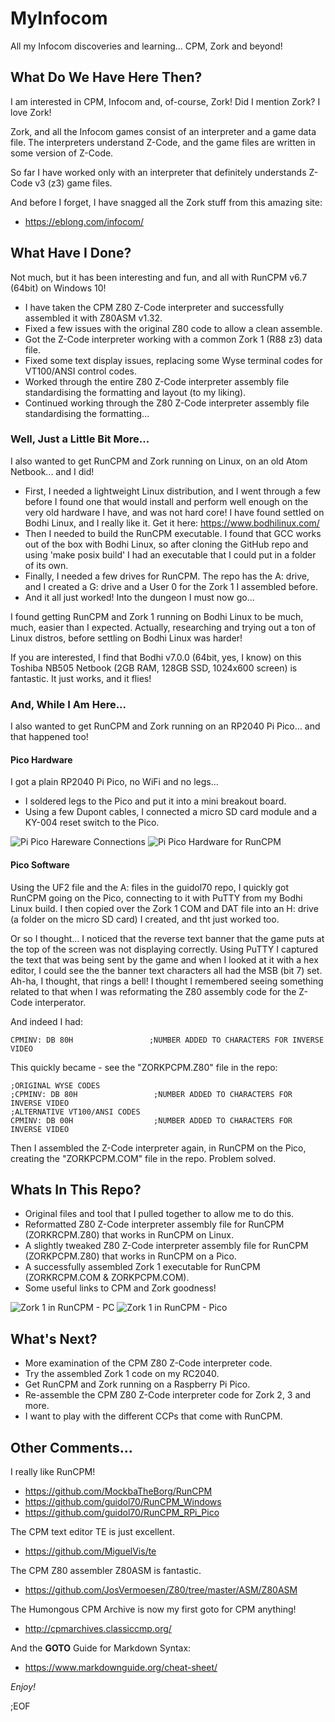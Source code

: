 # MyInfocom
All my Infocom discoveries and learning... CPM, Zork and beyond!


## What Do We Have Here Then?
I am interested in CPM, Infocom and, of-course, Zork! Did I mention Zork? I love Zork!

Zork, and all the Infocom games consist of an interpreter and a game data file. The interpreters understand Z-Code, and the game files are written in some version of Z-Code.

So far I have worked only with an interpreter that definitely understands Z-Code v3 (z3) game files.

And before I forget, I have snagged all the Zork stuff from this amazing site:
* https://eblong.com/infocom/


## What Have I Done?
Not much, but it has been interesting and fun, and all with RunCPM v6.7 (64bit) on Windows 10!

* I have taken the CPM Z80 Z-Code interpreter and successfully assembled it with Z80ASM v1.32.
* Fixed a few issues with the original Z80 code to allow a clean assemble.
* Got the Z-Code interpreter working with a common Zork 1 (R88 z3) data file.
* Fixed some text display issues, replacing some Wyse terminal codes for VT100/ANSI control codes.
* Worked through the entire Z80 Z-Code interpreter assembly file standardising the formatting and layout (to my liking).
* Continued working through the Z80 Z-Code interpreter assembly file standardising the formatting...

### Well, Just a Little Bit More...
I also wanted to get RunCPM and Zork running on Linux, on an old Atom Netbook... and I did!

* First, I needed a lightweight Linux distribution, and I went through a few before I found one that would install and perform well enough on the very old hardware I have, and was not hard core! I have found settled on Bodhi Linux, and I really like it. Get it here: https://www.bodhilinux.com/
* Then I needed to build the RunCPM executable. I found that GCC works out of the box with Bodhi Linux, so after cloning the GitHub repo and using 'make posix build' I had an executable that I could put in a folder of its own.
* Finally, I needed a few drives for RunCPM. The repo has the A: drive, and I created a G: drive and a User 0 for the Zork 1 I assembled before.
* And it all just worked! Into the dungeon I must now go...

I found getting RunCPM and Zork 1 running on Bodhi Linux to be much, much, easier than I expected. Actually, researching and trying out a ton of Linux distros, before settling on Bodhi Linux was harder!

If you are interested, I find that Bodhi v7.0.0 (64bit, yes, I know) on this Toshiba NB505 Netbook (2GB RAM, 128GB SSD, 1024x600 screen) is fantastic. It just works, and it flies! 

### And, While I Am Here...
I also wanted to get RunCPM and Zork running on an RP2040 Pi Pico... and that happened too!

#### Pico Hardware
I got a plain RP2040 Pi Pico, no WiFi and no legs...

* I soldered legs to the Pico and put it into a mini breakout board.
* Using a few Dupont cables, I connected a micro SD card module and a KY-004 reset switch to the Pico.

![Pi Pico Hareware Connections](images/RunCPM_Pico_Connections.jpg)
![Pi Pico Hardware for RunCPM](images/RP2040CPM.jpg)

#### Pico Software
Using the UF2 file and the A: files in the guidol70 repo, I quickly got RunCPM going on the Pico, connecting to it with PuTTY from my Bodhi Linux build. I then copied over the Zork 1 COM and DAT file into an H: drive (a folder on the micro SD card) I created, and tht just worked too.

Or so I thought... I noticed that the reverse text banner that the game puts at the top of the screen was not displaying correctly. Using PuTTY I captured the text that was being sent by the game and when I looked at it with a hex editor, I could see the the banner text characters all had the MSB (bit 7) set. Ah-ha, I thought, that rings a bell! I thought I remembered seeing something related to that when I was reformating the Z80 assembly code for the Z-Code interperator.

And indeed I had:

`CPMINV: DB 80H                 ;NUMBER ADDED TO CHARACTERS FOR INVERSE VIDEO`

This quickly became - see the "ZORKPCPM.Z80" file in the repo:

`;ORIGINAL WYSE CODES`  
`;CPMINV: DB 80H                 ;NUMBER ADDED TO CHARACTERS FOR INVERSE VIDEO`  
`;ALTERNATIVE VT100/ANSI CODES`  
`CPMINV: DB 00H                  ;NUMBER ADDED TO CHARACTERS FOR INVERSE VIDEO`  

Then I assembled the Z-Code interpreter again, in RunCPM on the Pico, creating the "ZORKPCPM.COM" file in the repo. Problem solved.


## Whats In This Repo?
* Original files and tool that I pulled together to allow me to do this.
* Reformatted Z80 Z-Code interpreter assembly file for RunCPM (ZORKRCPM.Z80) that works in RunCPM on Linux.
* A slightly tweaked Z80 Z-Code interpreter assembly file for RunCPM (ZORKPCPM.Z80) that works in RunCPM on a Pico.
* A successfully assembled Zork 1 executable for RunCPM (ZORKRCPM.COM & ZORKPCPM.COM).
* Some useful links to CPM and Zork goodness!

![Zork 1 in RunCPM - PC](images/ZORK1CPM-1.jpg)
![Zork 1 in RunCPM - Pico](images/ZORK1CPM-2.jpg)


## What's Next?
* More examination of the CPM Z80 Z-Code interpreter code.
* Try the assembled Zork 1 code on my RC2040.
* Get RunCPM and Zork running on a Raspberry Pi Pico.
* Re-assemble the CPM Z80 Z-Code interpreter code for Zork 2, 3 and more.
* I want to play with the different CCPs that come with RunCPM.


## Other Comments...
I really like RunCPM!
* https://github.com/MockbaTheBorg/RunCPM
* https://github.com/guidol70/RunCPM_Windows
* https://github.com/guidol70/RunCPM_RPi_Pico

The CPM text editor TE is just excellent.
* https://github.com/MiguelVis/te

The CPM Z80 assembler Z80ASM is fantastic.
* https://github.com/JosVermoesen/Z80/tree/master/ASM/Z80ASM

The Humongous CPM Archive is now my first goto for CPM anything!
* http://cpmarchives.classiccmp.org/

And the **GOTO** Guide for Markdown Syntax:
* https://www.markdownguide.org/cheat-sheet/


*Enjoy!*

;EOF

